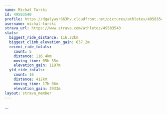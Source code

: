 ```yaml
---
name: Michał Turski
id: 49583540
profile: https://dgalywyr863hv.cloudfront.net/pictures/athletes/49583540/14729338/1/large.jpg
username: michal-turski
strava_url: https://www.strava.com/athletes/49583540
stats:
  biggest_ride_distance: 116.22km
  biggest_climb_elevation_gain: 637.2m
  recent_ride_totals:
    count: 5
    distance: 116.4km
    moving_time: 05h 35m
    elevation_gain: 1197m
  ytd_ride_totals:
    count: 16
    distance: 412km
    moving_time: 17h 06m
    elevation_gain: 3933m
layout: strava_member
--- 
```

...
